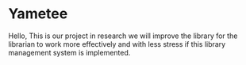 # Yametee
Hello, This is our project in research we will improve the library 
for the librarian to work more effectively and with less stress if this 
library management system is implemented.
